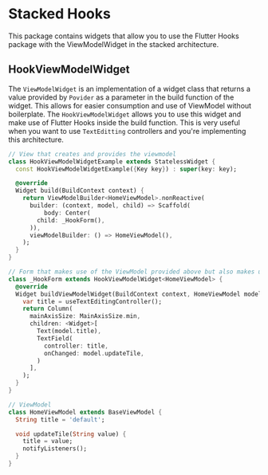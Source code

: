 # Stacked Hooks

This package contains widgets that allow you to use the Flutter Hooks package with the ViewModelWidget in the stacked architecture.

## HookViewModelWidget

The `ViewModelWidget` is an implementation of a widget class that returns a value provided by `Povider` as a parameter in the build function of the widget. This allows for easier consumption and use of ViewModel without boilerplate. The `HookViewModelWidget` allows you to use this widget and make use of Flutter Hooks inside the build function. This is very useful when you want to use `TextEditting` controllers and you're implementing this architecture.

```dart
// View that creates and provides the viewmodel
class HookViewModelWidgetExample extends StatelessWidget {
  const HookViewModelWidgetExample({Key key}) : super(key: key);

  @override
  Widget build(BuildContext context) {
    return ViewModelBuilder<HomeViewModel>.nonReactive(
      builder: (context, model, child) => Scaffold(
          body: Center(
        child: _HookForm(),
      )),
      viewModelBuilder: () => HomeViewModel(),
    );
  }
}

// Form that makes use of the ViewModel provided above but also makes use of hooks
class _HookForm extends HookViewModelWidget<HomeViewModel> {
  @override
  Widget buildViewModelWidget(BuildContext context, HomeViewModel model) {
    var title = useTextEditingController();
    return Column(
      mainAxisSize: MainAxisSize.min,
      children: <Widget>[
        Text(model.title),
        TextField(
          controller: title,
          onChanged: model.updateTile,
        )
      ],
    );
  }
}

// ViewModel
class HomeViewModel extends BaseViewModel {
  String title = 'default';

  void updateTile(String value) {
    title = value;
    notifyListeners();
  }
}
```
